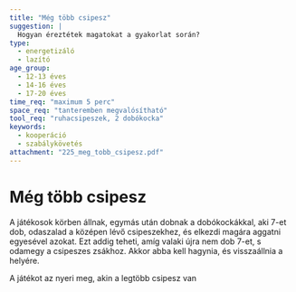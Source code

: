 ```yaml
---
title: "Még több csipesz"
suggestion: | 
  Hogyan éreztétek magatokat a gyakorlat során?
type:
  - energetizáló
  - lazító
age_group:
  - 12-13 éves
  - 14-16 éves
  - 17-20 éves
time_req: "maximum 5 perc"
space_req: "tanteremben megvalósítható"
tool_req: "ruhacsipeszek, 2 dobókocka"
keywords: 
  - kooperáció
  - szabálykövetés
attachment: "225_meg_tobb_csipesz.pdf"
---
```


# Még több csipesz

A játékosok körben állnak, egymás után dobnak a dobókockákkal, aki 7-et dob, odaszalad a középen lévő csipeszekhez, és elkezdi magára aggatni egyesével azokat. Ezt addig teheti, amíg valaki újra nem dob 7-et, s odamegy a csipeszes zsákhoz. Akkor abba kell hagynia, és visszaállnia a helyére.

A játékot az nyeri meg, akin a legtöbb csipesz van
  
  
